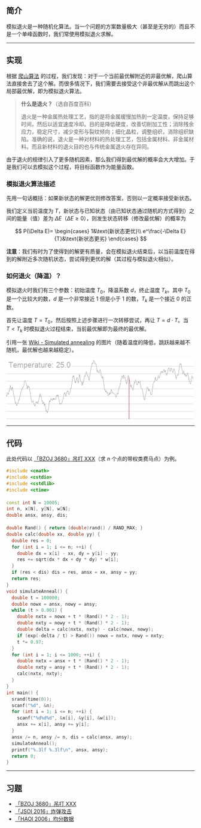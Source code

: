 ## 简介

模拟退火是一种随机化算法。当一个问题的方案数量极大（甚至是无穷的）而且不是一个单峰函数时，我们常使用模拟退火求解。

* * *

## 实现

根据 [爬山算法](/misc/hill-climbing/) 的过程，我们发现：对于一个当前最优解附近的非最优解，爬山算法直接舍去了这个解。而很多情况下，我们需要去接受这个非最优解从而跳出这个局部最优解，即为模拟退火算法。

> **什么是退火？**（选自百度百科）
>
> 退火是一种金属热处理工艺，指的是将金属缓慢加热到一定温度，保持足够时间，然后以适宜速度冷却。目的是降低硬度，改善切削加工性；消除残余应力，稳定尺寸，减少变形与裂纹倾向；细化晶粒，调整组织，消除组织缺陷。准确的说，退火是一种对材料的热处理工艺，包括金属材料、非金属材料。而且新材料的退火目的也与传统金属退火存在异同。

由于退火的规律引入了更多随机因素，那么我们得到最优解的概率会大大增加。于是我们可以去模拟这个过程，将目标函数作为能量函数。

### 模拟退火算法描述

先用一句话概括：如果新状态的解更优则修改答案，否则以一定概率接受新状态。

我们定义当前温度为 $T$，新状态与已知状态（由已知状态通过随机的方式得到）之间的能量（值）差为 $\Delta E$（$\Delta E\geqslant 0$），则发生状态转移（修改最优解）的概率为

$$
P(\Delta E)=
\begin{cases}
1&\text{新状态更优}\\
e^\frac{-\Delta E}{T}&\text{新状态更劣}
\end{cases}
$$

**注意**：我们有时为了使得到的解更有质量，会在模拟退火结束后，以当前温度在得到的解附近多次随机状态，尝试得到更优的解（其过程与模拟退火相似）。

### 如何退火（降温）？

模拟退火时我们有三个参数：初始温度 $T_0$，降温系数 $d$，终止温度 $T_k$。其中 $T_0$ 是一个比较大的数，$d$ 是一个非常接近 $1$ 但是小于 $1$ 的数，$T_k$ 是一个接近 $0$ 的正数。

首先让温度 $T=T_0$，然后按照上述步骤进行一次转移尝试，再让 $T=d\cdot T$。当 $T<T_k$ 时模拟退火过程结束，当前最优解即为最终的最优解。

引用一张 [Wiki - Simulated annealing](https://en.wikipedia.org/wiki/Simulated_annealing) 的图片（随着温度的降低，跳跃越来越不随机，最优解也越来越稳定）。

![](./images/simulated-annealing.gif)

* * *

## 代码

此处代码以 [「BZOJ 3680」吊打 XXX](https://www.lydsy.com/JudgeOnline/problem.php?id=3680)（求 $n$ 个点的带权类费马点）为例。

```cpp
#include <cmath>
#include <cstdio>
#include <cstdlib>
#include <ctime>

const int N = 10005;
int n, x[N], y[N], w[N];
double ansx, ansy, dis;

double Rand() { return (double)rand() / RAND_MAX; }
double calc(double xx, double yy) {
  double res = 0;
  for (int i = 1; i <= n; ++i) {
    double dx = x[i] - xx, dy = y[i] - yy;
    res += sqrt(dx * dx + dy * dy) * w[i];
  }
  if (res < dis) dis = res, ansx = xx, ansy = yy;
  return res;
}
void simulateAnneal() {
  double t = 100000;
  double nowx = ansx, nowy = ansy;
  while (t > 0.001) {
    double nxtx = nowx + t * (Rand() * 2 - 1);
    double nxty = nowy + t * (Rand() * 2 - 1);
    double delta = calc(nxtx, nxty) - calc(nowx, nowy);
    if (exp(-delta / t) > Rand()) nowx = nxtx, nowy = nxty;
    t *= 0.97;
  }
  for (int i = 1; i <= 1000; ++i) {
    double nxtx = ansx + t * (Rand() * 2 - 1);
    double nxty = ansy + t * (Rand() * 2 - 1);
    calc(nxtx, nxty);
  }
}
int main() {
  srand(time(0));
  scanf("%d", &n);
  for (int i = 1; i <= n; ++i) {
    scanf("%d%d%d", &x[i], &y[i], &w[i]);
    ansx += x[i], ansy += y[i];
  }
  ansx /= n, ansy /= n, dis = calc(ansx, ansy);
  simulateAnneal();
  printf("%.3lf %.3lf\n", ansx, ansy);
  return 0;
}
```

* * *

## 习题

-   [「BZOJ 3680」吊打 XXX](https://www.lydsy.com/JudgeOnline/problem.php?id=3680)
-   [「JSOI 2016」炸弹攻击](https://www.lydsy.com/JudgeOnline/problem.php?id=4852)
-   [「HAOI 2006」均分数据](https://www.lydsy.com/JudgeOnline/problem.php?id=2428)
